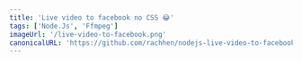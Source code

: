 ```yaml
---
title: 'Live video to facebook no CSS 😂'
tags: ['Node.Js', 'Ffmpeg']
imageUrl: '/live-video-to-facebook.png'
canonicalURL: 'https://github.com/rachhen/nodejs-live-video-to-facebook'
---
```

